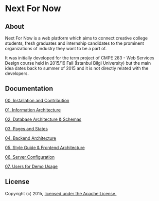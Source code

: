 # Next For Now

## About
Next For Now is a web platform which aims to connect creative college students, fresh graduates and internship candidates to the prominent organizations of industry they want to be a part of.

It was initially developed for the term project of CMPE 283 - Web Services Design course held in 2015/16 Fall (İstanbul Bilgi University) but the main idea dates back to summer of 2015 and it is not directly related with the developers.

## Documentation
[00. Installation and Contribution](docs/0_installation_and_contribution.md)

[01. Information Architecture](docs/1_information_architecture.md)

[02. Database Architecture & Schemas](docs/2_database_architecture.md)

[03. Pages and States](docs/3_pages_and_states.md)

[04. Backend Architecture](docs/4_backend_architecture.md)

[05. Style Guide & Frontend Architecture](docs/5_frontend_architecture.md)

[06. Server Configuration](docs/6_server_configuration.md)

[07. Users for Demo Usage](docs/7_dummy_demo.md)

## License
Copyright (c) 2015, [licensed under the Apache License.](LICENSE)
